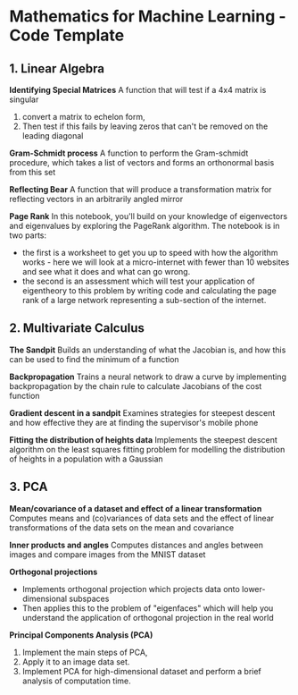 # Mathematics for Machine Learning - Code Template

## 1. Linear Algebra
**Identifying Special Matrices**
A function that will test if a 4x4 matrix is singular
1. convert a matrix to echelon form, 
2. Then test if this fails by leaving zeros that can't be removed on the leading diagonal

**Gram-Schmidt process**
A function to perform the Gram-schmidt procedure, which takes a list of vectors and forms an orthonormal basis from this set

**Reflecting Bear**
A function that will produce a transformation matrix for reflecting vectors in an arbitrarily angled mirror

**Page Rank**
In this notebook, you'll build on your knowledge of eigenvectors and eigenvalues by exploring the PageRank algorithm. The notebook is in two parts:
- the first is a worksheet to get you up to speed with how the algorithm works - here we will look at a micro-internet with fewer than 10 websites and see what it does and what can go wrong. 
- the second is an assessment which will test your application of eigentheory to this problem by writing code and calculating the page rank of a large network representing a sub-section of the internet.

## 2. Multivariate Calculus
**The Sandpit**
Builds an understanding of what the Jacobian is, and how this can be used to find the minimum of a function

**Backpropagation**
Trains a neural network to draw a curve by implementing backpropagation by the chain rule to calculate Jacobians of the cost function

**Gradient descent in a sandpit**
Examines strategies for steepest descent and how effective they are at finding the supervisor's mobile phone

**Fitting the distribution of heights data**
Implements the steepest descent algorithm on the least squares fitting problem for modelling the distribution of heights in a population with a Gaussian

## 3. PCA
**Mean/covariance of a dataset and effect of a linear transformation**
Computes means and (co)variances of data sets and the effect of linear transformations of the data sets on the mean and covariance

**Inner products and angles**
Computes distances and angles between images and compare images from the MNIST dataset

**Orthogonal projections**
- Implements orthogonal projection which projects data onto lower-dimensional subspaces
- Then applies this to the problem of "eigenfaces" which will help you understand the application of orthogonal projection in the real world

**Principal Components Analysis (PCA)**
1. Implement the main steps of PCA, 
2. Apply it to an image data set.
3. Implement PCA for high-dimensional dataset and perform a brief analysis of computation time.




